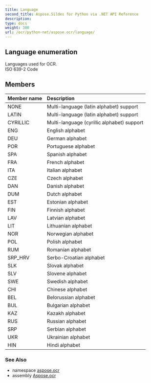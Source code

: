 ```yaml
---
title: Language
second_title: Aspose.Sildes for Python via .NET API Reference
description: 
type: docs
weight: 300
url: /ocr/python-net/aspose.ocr/language/
---
```


## Language enumeration

Languages used for OCR.<br/>            ISO 639-2 Code

## Members
| Member name | Description |
| :- | :- |
|NONE|Multi-language (latin alphabet) support|
|LATIN|Multi-language (latin alphabet) support|
|CYRILLIC|Multi-language (cyrillic  alphabet) support|
|ENG|English alphabet|
|DEU|German alphabet|
|POR|Portuguese alphabet|
|SPA|Spanish alphabet|
|FRA|French alphabet|
|ITA|Italian alphabet|
|CZE|Czech alphabet|
|DAN|Danish alphabet|
|DUM|Dutch alphabet|
|EST|Estonian alphabet|
|FIN|Finnish alphabet|
|LAV|Latvian alphabet|
|LIT|Lithuanian alphabet|
|NOR|Norwegian alphabet|
|POL|Polish alphabet|
|RUM|Romanian alphabet|
|SRP_HRV|Serbo-Croatian alphabet|
|SLK|Slovak alphabet|
|SLV|Slovene alphabet|
|SWE|Swedish alphabet|
|CHI|Chinese alphabet|
|BEL|Belorussian alphabet|
|BUL|Bulgarian alphabet|
|KAZ|Kazakh alphabet|
|RUS|Russian alphabet|
|SRP|Serbian alphabet|
|UKR|Ukrainian alphabet|
|HIN|Hindi alphabet|

### See Also

* namespace [aspose.ocr](/ocr/python-net/aspose.ocr/)
* assembly [Aspose.ocr](/ocr/python-net/)

